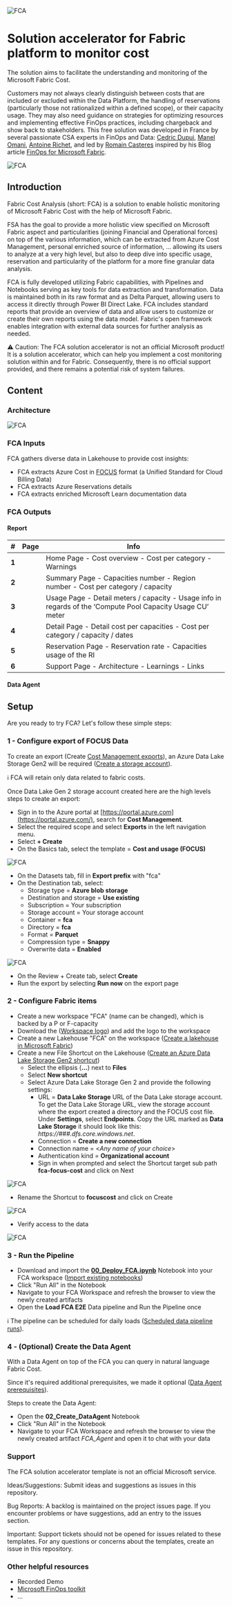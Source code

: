 ![FCA](./media/FCA.png)

# **Solution accelerator for Fabric platform to monitor cost**

The solution aims to facilitate the understanding and monitoring of the Microsoft Fabric Cost.

Customers may not always clearly distinguish between costs that are included or excluded within the Data Platform, the handling of reservations (particularly those not rationalized within a defined scope), or their capacity usage. They may also need guidance on strategies for optimizing resources and implementing effective FinOps practices, including chargeback and show back to stakeholders. This free solution was developed in France by several passionate CSA experts in FinOps and Data: [Cedric Dupui](https://www.linkedin.com/in/cdupui/), [Manel Omani](https://www.linkedin.com/in/mlomani/), [Antoine Richet](https://www.linkedin.com/in/antoine-richet-22a44021/), and led by [Romain Casteres](https://www.linkedin.com/in/casteres/) inspired by his Blog article [FinOps for Microsoft Fabric](https://www.linkedin.com/pulse/finops-microsoft-fabric-romain-casteres-hc6ee/?trackingId=xFSs0xHqR0OheUQ7Tqn9mw%3D%3D).

![FCA](./media/FCASolution.png)

## Introduction

Fabric Cost Analysis (short: FCA) is a solution to enable holistic monitoring of Microsoft Fabric Cost with the help of Microsoft Fabric.

FSA has the goal to provide a more holistic view specified on Microsoft Fabric aspect and particularities (joining Financial and Operational forces) on top of the various information, which can be extracted from Azure Cost Management, personal enriched source of information, … allowing its users to analyze at a very high level, but also to deep dive into specific usage, reservation and particularity of the platform for a more fine granular data analysis. 

FCA is fully developed utilizing Fabric capabilities, with Pipelines and Notebooks serving as key tools for data extraction and transformation. Data is maintained both in its raw format and as Delta Parquet, allowing users to access it directly through Power BI Direct Lake. FCA includes standard reports that provide an overview of data and allow users to customize or create their own reports using the data model. Fabric's open framework enables integration with external data sources for further analysis as needed.

⚠️ Caution: The FCA solution accelerator is not an official Microsoft product! It is a solution accelerator, which can help you implement a cost monitoring solution within and for Fabric. Consequently, there is no official support provided, and there remains a potential risk of system failures.

## Content

### Architecture

![FCA](./media/FCASolutionArchitecture.png)

### FCA Inputs

FCA gathers diverse data in Lakehouse to provide cost insights:
- FCA extracts Azure Cost in [FOCUS](https://focus.finops.org/) format (a Unified Standard for Cloud Billing Data)
- FCA extracts Azure Reservations details
- FCA extracts enriched Microsoft Learn documentation data

### FCA Outputs

#### Report

| **#** | **Page** | **Info**                                                     |
| ----- | -------- | ------------------------------------------------------------ |
| **1** |          | Home Page  - Cost overview  - Cost per category  - Warnings  |
| **2** |          | Summary Page  - Capacities number  - Region number  - Cost per category / capacity |
| **3** |          | Usage Page  - Detail meters / capacity  - Usage info in regards of the ‘Compute  Pool Capacity Usage CU’ meter |
| **4** |          | Detail Page  - Detail cost per capacities  - Cost per category / capacity / dates |
| **5** |          | Reservation Page  - Reservation rate  - Capacities usage of the RI |
| **6** |          | Support Page  - Architecture  - Learnings  - Links           |

#### Data Agent



## Setup

Are you ready to try FCA? Let's follow these simple steps:

### 1 - Configure export of FOCUS Data

To create an export (Create [Cost Management exports](https://learn.microsoft.com/en-us/azure/cost-management-billing/costs/tutorial-improved-exports#create-exports)), an Azure Data Lake Storage Gen2 will be required ([Create a storage account](https://learn.microsoft.com/en-us/azure/storage/blobs/create-data-lake-storage-account)).

ℹ️ FCA will retain only data related to fabric costs.

Once Data Lake Gen 2 storage account created here are the high levels steps to create an export:
- Sign in to the Azure portal at [https://portal.azure.com](https://portal.azure.com/), search for **Cost Management**.
- Select the required scope and select **Exports** in the left navigation menu.
- Select **+ Create**
- On the Basics tab, select the template = **Cost and usage (FOCUS)**

![FCA](./media/Setup-Export1.png)

- On the Datasets tab, fill in **Export prefix** with "fca"
- On the Destination tab, select:
  - Storage type = **Azure blob storage**
  - Destination and storage = **Use existing**
  - Subscription = Your subscription
  - Storage account = Your storage account
  - Container = **fca**
  - Directory = **fca**
  - Format = **Parquet**
  - Compression type = **Snappy**
  - Overwrite data = **Enabled**

![FCA](./media/Setup-Export2.png)

- On the Review + Create tab, select **Create**
- Run the export by selecting **Run now** on the export page

### 2 - Configure Fabric items

- Create a new workspace "FCA" (name can be changed), which is backed by a P or F-capacity
- Download the ([Workspace logo](https://github.com/Pulsweb/FCA/blob/main/media/FCA%20Logo%20Small.png)) and add the logo to the workspace
- Create a new Lakehouse "FCA" on the workspace ([Create a lakehouse in Microsoft Fabric](https://learn.microsoft.com/en-us/fabric/data-engineering/create-lakehouse))
- Create a new File Shortcut on the Lakehouse ([Create an Azure Data Lake Storage Gen2 shortcut](https://learn.microsoft.com/en-us/fabric/onelake/create-adls-shortcut))
  - Select the ellipsis (**...**) next to **Files**
  - Select **New shortcut**
  - Select Azure Data Lake Storage Gen 2 and provide the following settings:
    - URL = **Data Lake Storage** URL of the Data Lake storage account. To get the Data Lake Storage URL, view the storage account where the export created a directory and the FOCUS cost file. Under **Settings**, select **Endpoints**. Copy the URL marked as **Data Lake Storage** it should look like this: *https://###.dfs.core.windows.net*.
    - Connection = **Create a new connection**
    - Connection name = <*Any name of your choice*>
    - Authentication kind = **Organizational account**
    - Sign in when prompted and select the Shortcut target sub path **fca-focus-cost** and click on Next

![FCA](./media/Setup-Export3.png)

- Rename the Shortcut to **focuscost** and click on Create

![FCA](./media/Setup-Export4.png)

- Verify access to the data

![FCA](./media/Setup-Export5.png)

### 3 - Run the Pipeline

- Download and import the **[00_Deploy_FCA.ipynb](https://github.com/Pulsweb/FCA/blob/main/script/00_Deploy_FCA.ipynb)** Notebook into your FCA workspace ([Import existing notebooks](https://learn.microsoft.com/en-us/fabric/data-engineering/how-to-use-notebook#import-existing-notebooks))
- Click "Run All" in the Notebook
- Navigate to your FCA Workspace and refresh the browser to view the newly created artifacts
- Open the **Load FCA E2E** Data pipeline and Run the Pipeline once

ℹ️ The pipeline can be scheduled for daily loads ([Scheduled data pipeline runs](https://learn.microsoft.com/en-us/fabric/data-factory/pipeline-runs#scheduled-data-pipeline-runs)).

### 4 - (Optional) Create the Data Agent

With a Data Agent on top of the FCA you can query in natural language Fabric Cost.

Since it's required additional prerequisites, we made it optional ([Data Agent prerequisites](https://learn.microsoft.com/en-us/fabric/data-science/how-to-create-data-agent#prerequisites)).

Steps to create the Data Agent:
- Open the **02_Create_DataAgent** Notebook
- Click "Run All" in the Notebook
- Navigate to your FCA Workspace and refresh the browser to view the newly created artifact *FCA_Agent* and open it to chat with your data


### Support

The FCA solution accelerator template is not an official Microsoft service.

Ideas/Suggestions: Submit ideas and suggestions as issues in this repository.

Bug Reports: A backlog is maintained on the project issues page. If you encounter problems or have suggestions, add an entry to the issues section.

Important: Support tickets should not be opened for issues related to these templates. For any questions or concerns about the templates, create an issue in this repository.

### Other helpful resources

- Recorded Demo
- [Microsoft FinOps toolkit](https://learn.microsoft.com/en-us/cloud-computing/finops/toolkit/power-bi/help-me-choose#comparison-table)
- …
